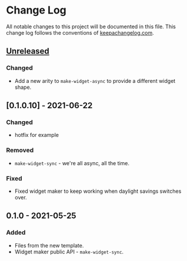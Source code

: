# Change Log
All notable changes to this project will be documented in this file. This change log follows the conventions of [keepachangelog.com](http://keepachangelog.com/).

## [Unreleased]
### Changed
- Add a new arity to `make-widget-async` to provide a different widget shape.

## [0.1.0.10] - 2021-06-22
### Changed
- hotfix for example

### Removed
- `make-widget-sync` - we're all async, all the time.

### Fixed
- Fixed widget maker to keep working when daylight savings switches over.

## 0.1.0 - 2021-05-25
### Added
- Files from the new template.
- Widget maker public API - `make-widget-sync`.

[Unreleased]: https://github.com/roadstead/monorepo/lib-a/compare/0.1.0.9...HEAD
[0.1.0]: https://github.com/roadstead/monorepo/lib-a/compare/0.1.0...0.1.0.9
